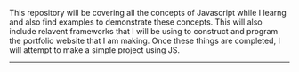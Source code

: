 <p style: "font-family: 'Montserrat'">This repository will be covering all the concepts of Javascript while I learng and also find examples to demonstrate these concepts. 
This will also include relavent frameworks that I will be using to construct and program the portfolio website that I am making.
Once these things are completed, I will attempt to make a simple project using JS.</p>
<hr>
